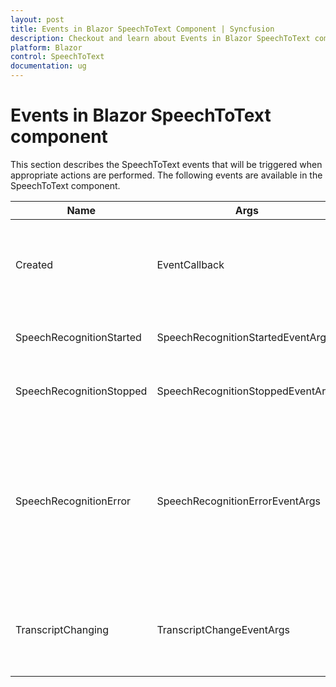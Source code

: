 ```yaml
---
layout: post
title: Events in Blazor SpeechToText Component | Syncfusion
description: Checkout and learn about Events in Blazor SpeechToText component in Blazor Server App and Blazor WebAssembly App.
platform: Blazor
control: SpeechToText
documentation: ug
---
```


# Events in Blazor SpeechToText component

This section describes the SpeechToText events that will be triggered when appropriate actions are performed. The following events are available in the SpeechToText component.

|Name|Args|Description|
|---|---|---|
|Created|EventCallback|Triggers when the SpeechToText component's rendering is fully completed|
|SpeechRecognitionStarted|SpeechRecognitionStartedEventArgs|Triggers when speech recognition begins|
|SpeechRecognitionStopped|SpeechRecognitionStoppedEventArgs|Triggers when speech recognition stops|
|SpeechRecognitionError|SpeechRecognitionErrorEventArgs|Triggers when an error occurs during speech recognition or while listening. For list of possible errors, refer to the [Error handling](./speech-recognition#error-handling) section.|
|TranscriptChanging|TranscriptChangeEventArgs|Triggers when a transcription change occurs during the speech recognition.|